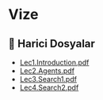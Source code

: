 # Vize


<!--Index-->

## 📂 Harici Dosyalar

- [Lec1.Introduction.pdf](./Lec1.Introduction.pdf)
- [Lec2.Agents.pdf](./Lec2.Agents.pdf)
- [Lec3.Search1.pdf](./Lec3.Search1.pdf)
- [Lec4.Search2.pdf](./Lec4.Search2.pdf)


<!--Index-->

